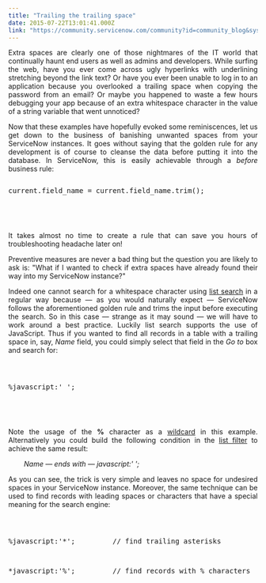 ```yaml
---
title: "Trailing the trailing space"
date: 2015-07-22T13:01:41.000Z
link: "https://community.servicenow.com/community?id=community_blog&sys_id=237ce2e1dbd0dbc01dcaf3231f961996"
---
```

<p style="text-align: justify;">Extra spaces are clearly one of those nightmares of the IT world that continually haunt end users as well as admins and developers. While surfing the web, have you ever come across ugly hyperlinks with underlining stretching beyond the link text? Or have you ever been unable to log in to an application because you overlooked a trailing space when copying the password from an email? Or maybe you happened to waste a few hours debugging your app because of an extra whitespace character in the value of a string variable that went unnoticed?</p><p style="text-align: justify;"></p><p style="text-align: justify;">Now that these examples have hopefully evoked some reminiscences, let us get down to the business of banishing unwanted spaces from your ServiceNow instances. It goes without saying that the golden rule for any development is of course to cleanse the data before putting it into the database. In ServiceNow, this is easily achievable through a <em>before</em> business rule:</p><p style="text-align: justify;"></p><pre __default_attr="javascript" __jive_macro_name="code" class="jive_text_macro jive_macro_code _jivemacro_uid_14375521503246996" jivemacro_uid="_14375521503246996">
<p>current.field_name = current.field_name.trim();</p>

</pre><p style="text-align: justify;"></p><p style="text-align: justify;">It takes almost no time to create a rule that can save you hours of troubleshooting headache later on!</p><p style="text-align: justify;"></p><p style="text-align: justify;">Preventive measures are never a bad thing but the question you are likely to ask is: "What if I wanted to check if extra spaces have already found their way into my ServiceNow instance?"</p><p style="text-align: justify;"></p><p style="text-align: justify;">Indeed one cannot search for a whitespace character using <a title="ki.servicenow.com/index.php?title=Finding_Information_in_Lists" href="http://wiki.servicenow.com/index.php?title=Finding_Information_in_Lists">list search</a> in a regular way because — as you would naturally expect — ServiceNow follows the aforementioned golden rule and trims the input before executing the search. So in this case — strange as it may sound — we will have to work around a best practice. Luckily list search supports the use of JavaScript. Thus if you wanted to find all records in a table with a trailing space in, say, <em>Name</em> field, you could simply select that field in the <em>Go to</em> box and search for:</p><p style="text-align: justify;"></p><pre __default_attr="javascript" __jive_macro_name="code" class="jive_text_macro jive_macro_code _jivemacro_uid_14375521503208608" jivemacro_uid="_14375521503208608">
<p>%javascript:' ';</p>

</pre><p style="text-align: justify;"></p><p style="text-align: justify;">Note the usage of the <strong>%</strong> character as a <a title="ki.servicenow.com/index.php?title=Introduction_to_Searching#Using_Wildcards_with_List_Searches" href="http://wiki.servicenow.com/index.php?title=Introduction_to_Searching#Using_Wildcards_with_List_Searches">wildcard</a> in this example. Alternatively you could build the following condition in the <a title="ki.servicenow.com/index.php?title=Using_Filters_and_Breadcrumbs#Creating_Filters" href="http://wiki.servicenow.com/index.php?title=Using_Filters_and_Breadcrumbs#Creating_Filters">list filter</a> to achieve the same result:</p><p style="text-align: justify;"></p><p style="text-align: justify;"><em>         Name — ends with — javascript:' ';</em></p><p style="text-align: justify;"></p><p style="text-align: justify;">As you can see, the trick is very simple and leaves no space for undesired spaces in your ServiceNow instance. Moreover, the same technique can be used to find records with leading spaces or characters that have a special meaning for the search engine:</p><p style="text-align: justify;"></p><pre __default_attr="javascript" __jive_macro_name="code" class="jive_text_macro jive_macro_code _jivemacro_uid_14375521503116061" jivemacro_uid="_14375521503116061">
<p>%javascript:'*';         // find trailing asterisks</p>
<p>*javascript:'%';         // find records with % characters</p>

</pre>